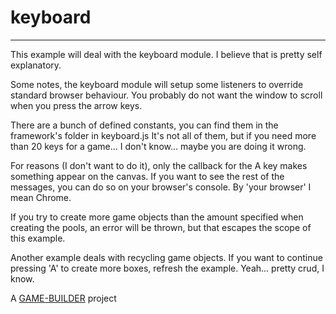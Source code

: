 # keyboard
-------------------

This example will deal with the keyboard module. 
I believe that is pretty self explanatory.

Some notes, the keyboard module will setup some listeners to override standard browser behaviour.
You probably do not want the window to scroll when you press the arrow keys.

There are a bunch of defined constants, you can find them in the framework's folder in keyboard.js 
It's not all of them, but if you need more than 20 keys for a game... I don't know... maybe you are doing it wrong.

For reasons (I don't want to do it), only the callback for the A key makes something appear on the canvas.
If you want to see the rest of the messages, you can do so on your browser's console. 
By 'your browser' I mean Chrome.

If you try to create more game objects than the amount specified when creating the pools,
an error will be thrown, but that escapes the scope of this example.

Another example deals with recycling game objects. If you want to continue pressing 'A'
to create more boxes, refresh the example. Yeah... pretty crud, I know.

A [GAME-BUILDER][game-builder] project

[game-builder]: http://diegomarquez.github.io/game-builder